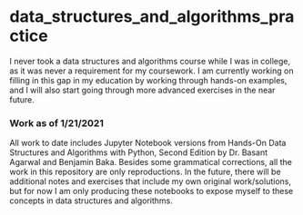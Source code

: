 # data_structures_and_algorithms_practice
I never took a data structures and algorithms course while I was in college, as it was never a requirement for my coursework. I am currently working on filling in this gap in my education by working through hands-on examples, and I will also start going through more advanced exercises in the near future.

### Work as of 1/21/2021
All work to date includes Jupyter Notebook versions from Hands-On Data Structures and Algorithms with Python, Second Edition by Dr. Basant Agarwal and Benjamin Baka. Besides some grammatical corrections, all the work in this repository are only reproductions. In the future, there will be additional notes and exercises that include my own original work/solutions, but for now I am only producing these notebooks to expose myself to these concepts in data structures and algorithms.
